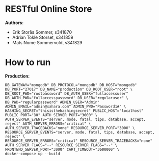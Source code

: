 # RESTful Online Store

**Authors:**
- Erik Storås Sommer, s341870
- Adrian Tokle Storset, s341859
- Mats Nome Sommervold, s341829

# How to run

**Production:**
```
DB_GATEWAY="mongodb" DB_PROTOCOL="mongodb" DB_HOST="mongodb" DB_PORT="27017" DB_NAME="production" DB_ROOT_USER="root" \
DB_ROOT_PWD="rootpassword" DB_AUTH_USER="fullaccessuser" DB_AUTH_PWD="fullaccesspassword" DB_USER="regularuser" \
DB_PWD="regularpassword" ADMIN_USER="Admin" ADMIN_EMAIL="admin@sahara.com" ADMIN_PWD="Password1#" \
HASHING_SECRET="thisisthehashingsecret" PUBLIC_HOST="localhost" PUBLIC_PORT="80" AUTH_SERVER_PORT="3000" \
AUTH_SERVER_EVENTS="server, mode, fatal, tips, database, accept, reject" AUTH_SERVER_ERRORS="critical" \
AUTH_SERVER_TRACEBACKS="none" RESOURCE_SERVER_PORT="3000" \
RESOURCE_SERVER_EVENTS="server, mode, fatal, tips, database, accept, reject" \
RESOURCE_SERVER_ERRORS="critical" RESOURCE_SERVER_TRACEBACKS="none" AUTH_SERVER_FLAGS="--" RESOURCE_SERVER_FLAGS="--" \
FRONTEND_SERVER_PORT="3000" CART_TIMEOUT="3600000" \
docker-compose up --build
```
